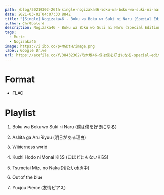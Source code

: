 ```yaml
---
path: /blog/20210302-26th-single-nogizaka46-boku-wa-boku-wo-suki-ni-naru-special-edition
date: 2021-03-02T04:07:33.884Z
title: "[Single] Nogizaka46 - Boku wa Boku wo Suki ni Naru (Special Edition)"
author: Chr0balord
description: Nogizaka46 - Boku wa Boku wo Suki ni Naru (Special Edition)
tags:
  - Music
  - Nogizaka46
image: https://i.ibb.co/p4MGDtH/image.png
label: Google Drive
url: https://acefile.co/f/38432362/乃木坂46-僕は僕を好きになる-special-edition-flac-rar
---
```



# Format

* FLAC

# Playlist

01. Boku wa Boku wo Suki ni Naru (僕は僕を好きになる)

02. Ashita ga Aru Riyuu (明日がある理由)

03. Wilderness world

04. Kuchi Hodo ni Monai KISS (口ほどにもないKISS)

05. Tsumetai Mizu no Naka (冷たい水の中)

06. Out of the blue

07. Yuujou Pierce (友情ピアス)